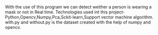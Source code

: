 With the use of this program we can detect weither a person is wearing a mask or not in Real time.
Technologies used int this project- Python,Opencv,Numpy,Pca,Sckit-learn,Support vector machine algorithm.
with.py and without.py is the dataset created with the help of numpy and opencv.
